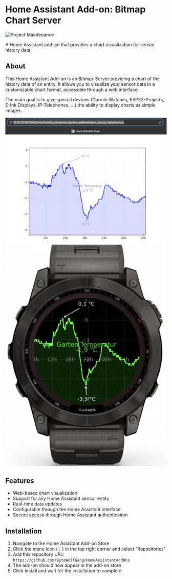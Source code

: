 # Home Assistant Add-on: Bitmap Chart Server

![Project Maintenance][maintenance-shield]

A Home Assistant add-on that provides a chart visualization for sensor history data.

## About

This Home Assistant Add-on is an Bitmap-Server providing a chart of the history data of an entity. It allows you to visualize your sensor data in a customizable chart format, accessible through a web interface.

The main goal is to give special devices (Garmin Watches, ESP32-Projects, E-Ink Displays, IP-Telephones, ...) the ability to display charts as simple images.

![image](https://github.com/ByteWolfGang/HomeAssistantAddOns/raw/main/chart/doc/chart.png) ![image](https://github.com/ByteWolfGang/HomeAssistantAddOns/raw/main/chart/doc/chart2.png)

## Features

- Web-based chart visualization
- Support for any Home Assistant sensor entity
- Real-time data updates
- Configurable through the Home Assistant interface
- Secure access through Home Assistant authentication

## Installation

1. Navigate to the Home Assistant Add-on Store
2. Click the menu icon (⋮) in the top right corner and select "Repositories"
3. Add this repository URL: `https://github.com/ByteWolfGang/HomeAssistantAddOns`
4. The add-on should now appear in the add-on store
5. Click install and wait for the installation to complete

[maintenance-shield]: https://img.shields.io/maintenance/yes/2025.svg 